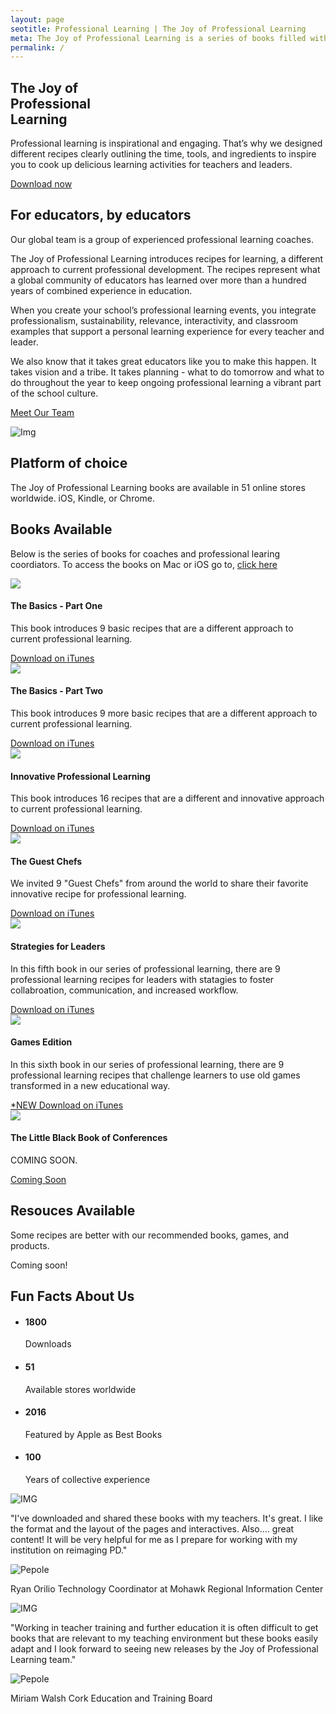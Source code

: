 ```yaml
---
layout: page
seotitle: Professional Learning | The Joy of Professional Learning
meta: The Joy of Professional Learning is a series of books filled with innovative ways or "recipes" to enhance professional learning experiences. 
permalink: /
---
```


<!-- Slider Start -->
<section id="slider">
  <div class="container">
    <div class="row">
      <div class="col-md-10 col-md-offset-2">
        <div class="block">
          <h1 class="animated fadeInUp"> The Joy of<br>Professional<br>Learning</h1>
          <p class="animated fadeInUp">Professional learning is inspirational and engaging. That’s why we designed different recipes clearly outlining the time, tools, and ingredients to inspire you to cook up delicious learning activities for teachers and leaders.</p>
          <p class="animated fadeInUp"><a href="https://itunes.apple.com/us/author/christine-klynen/id1155095017?mt=11">Download now</a></p>
        </div>
      </div>
    </div>
  </div>
</section>
<!-- Wrapper Start -->
<section id="intro">
  <div class="container">
    <div class="row">
      <div class="col-md-7 col-sm-12">
        <div class="block">
          <div class="section-title">
            <h2>For educators, by educators</h2>
            <p>Our global team is a  group of experienced professional learning coaches.</p>
          </div>
          <p>The Joy of Professional Learning introduces recipes for learning, a different approach to current professional development. The recipes represent what a global community of educators has learned over more than a hundred years of combined experience in education.</p>
          <p>When you create your school’s professional learning events, you integrate professionalism, sustainability, relevance, interactivity, and classroom examples that support a personal learning experience for every teacher and leader.</p>
          <p>We also know that it takes great educators like you to make this happen. It takes vision and a tribe. It takes planning - what to do tomorrow and what to do throughout the year to keep ongoing professional learning a vibrant part of the school culture.</p>
        </div>
        <p><a href="/about/">Meet Our Team</a></p>
      </div><!-- .col-md-7 close -->
      <div class="col-md-5 col-sm-12">
        <div class="block">
          <img src="img/Logo Guests.png" alt="Img">
        </div>
      </div><!-- .col-md-5 close -->
    </div>
  </div>
</section>

<section id="feature">
  <div class="container">
    <div class="row">
      <div class="col-md-6 col-md-offset-6">
        <h2>Platform of choice</h2>
        <p>The Joy of Professional Learning books are available in 51 online stores worldwide. iOS, Kindle, or Chrome. </p>
      </div>
    </div>
  </div>
</section>

<!-- Service Start -->
<section id="service">
  <div class="container">
    <div class="row">
      <div class="section-title">
        <h2>Books Available</h2>
        <p>Below is the series of books for coaches and professional learing coordiators. To access the books on Mac or iOS go to, <a href="https://itunes.apple.com/us/author/christine-klynen/id1155095017?mt=11">click here</a></p>
      </div>
    </div>
    <div class="row ">
      <div class="col-sm-6 col-md-3">
        <div class="service-item">
          <img src="img/joy-professional-learning-basics-v1.png" />
          <h4>The Basics - Part One</h4>
          <p>This book introduces 9 basic recipes that are a different approach to current professional learning.</p>
          <a class="btn btn-view-works" href="https://itunes.apple.com/us/book/the-joy-of-professional-learning-the-basics-part-one/id1164710031?mt=11">Download on iTunes</a>
        </div>
      </div>
      <div class="col-sm-6 col-md-3">
        <div class="service-item">
          <img src="img/joy-professional-learning-basics-v2.png" />
          <h4>The Basics - Part Two</h4>
          <p>This book introduces 9 more basic recipes that are a different approach to current professional learning.</p>
          <a class="btn btn-view-works" href="https://itunes.apple.com/us/book/the-joy-of-professional-learning-the-basics-part-two/id1175094462?mt=11">Download on iTunes</a>
        </div>
      </div>
      <div class="col-sm-6 col-md-3">
        <div class="service-item">
          <img src="img/joy-professional-learning-innovative.png" />
          <h4>Innovative Professional Learning</h4>
          <p>This book introduces 16 recipes that are a different and innovative approach to current professional learning.</p>
          <a class="btn btn-view-works" href="https://itunes.apple.com/us/book/the-joy-of-professional-learning/id1155093835?mt=11">Download on iTunes</a>
        </div>
      </div>
      <div class="col-sm-6 col-md-3">
        <div class="service-item">
          <img src="img/Cover Guest Chefs.png" />
          <h4>The Guest Chefs</h4>
          <p> We invited 9 "Guest Chefs" from around the world to share their favorite innovative recipe for professional learning. </p>
          <a class="btn btn-view-works" href="https://itunes.apple.com/us/book/the-joy-of-professional-learning-the-guest-chefs/id1215839734?mt=11">Download on iTunes</a>
        </div>
      </div>
    </div>
    <div class="row">
      <div class="col-sm-6 col-md-3">
        <div class="service-item">
          <img src="img/Cover Leadership.png" />
          <h4>Strategies for Leaders</h4>
          <p>In this fifth book in our series of professional learning, there are 9 professional learning recipes for leaders with statagies to foster collabroation, communication, and increased workflow.</p>
          <a class="btn btn-view-works" href="https://itunes.apple.com/us/book/the-joy-of-professional-learning-strategies-for-leaders/id1235488390?mt=11">Download on iTunes</a>
        </div>
      </div>
      <div class="col-sm-6 col-md-3">
        <div class="service-item">
          <img src="img/Cover Games.png" />
          <h4>Games Edition</h4>
          <p>In this sixth book in our series of professional learning, there are 9 professional learning recipes that challenge learners to use old games transformed in a new educational way.</p>
          <a class="btn btn-view-works" href="https://itun.es/us/ytQqkb.l"> *NEW Download on iTunes</a>
        </div>
      </div>
      <div class="col-sm-6 col-md-3">
        <div class="service-item">
          <img src="img/joy-professional-learning-confrences.png" />
          <h4>The Little Black Book of Conferences</h4>
          <p>COMING SOON.</p>
          <a class="btn btn-view-works" href="https://itunes.apple.com/us/author/christine-klynen/id1155095017?mt=11">Coming Soon</a>
          </div>
        </div>
      </div>
    </div>
</section>

<!-- Call to action Start -->
<section id="call-to-action">
  <div class="container">
    <div class="row">
      <div class="col-md-12">
        <div class="block">
          <h2>Resouces Available</h2>
          <p>Some recipes are better with our recommended books, games, and products.</p>
          <p class="btn btn-default btn-call-to-action" href="/resouces/">Coming soon!</p>
        </div>
      </div>
    </div>
  </div>
</section>
<!-- Content Start -->
<section id="testimonial">
  <div class="container">
    <div class="row">
      <div class="section-title text-center">
        <h2>Fun Facts About Us</h2>
        <p></p>
      </div>
    </div>
    <div class="row">
      <div class="col-md-6">
        <div class="block">
          <ul class="counter-box clearfix">
            <li>
              <div class="block">
                <i class="ion-ios-glasses-outline"></i>
                <h4 class="counter">1800</h4>
                <span>Downloads</span>
              </div>
            </li>
            <li>
              <div class="block">
                <i class="ion-ios-chatboxes-outline"></i>
                <h4 class="counter">51</h4>
                <span>Available stores worldwide</span>
              </div>
            </li>
            <li>
              <div class="block">
                <i class="ion-ios-compose-outline"></i>
                <h4><span class="counter">2016</span></h4>
                <span>Featured by Apple as Best Books</span>
              </div>
            </li>
            <li>
              <div class="block">
                <i class="ion-ios-timer-outline"></i>
                <h4 class="counter">100</h4>
                <span>Years of collective experience</span>
              </div>
            </li>
          </ul>
        </div>
      </div>
      <div class="col-md-6">
        <div class="testimonial-carousel">
          <div id="testimonial-slider" class="owl-carousel">
            <div>
                <img src="img/cotation.png" alt="IMG">
                <p>"I've downloaded and shared these books with my teachers. It's great. I like the format and the layout of the pages and interactives. Also.... great content! It will be very helpful for me as I prepare for working with my institution on reimaging PD."</p>
                <div class="user">
                  <img src="img/item-img1.jpg" alt="Pepole">
                  <p><span>Ryan Orilio </span> Technology Coordinator at Mohawk Regional Information Center</p>
                </div>
            </div>
            <div>
              <img src="img/cotation.png" alt="IMG">
                <p>"Working in teacher training and further education it is often difficult to get books that are relevant to my teaching environment but these books easily adapt and I look forward to seeing new releases by the Joy of Professional Learning team."</p>
                <div class="user">
                  <img src="img/item-img2.jpg" alt="Pepole">
                  <p><span>Miriam Walsh</span> Cork Education and Training Board
</p>
                </div>
            </div>
          </div>
        </div>
      </div>
    </div>
  </div>
</section>
